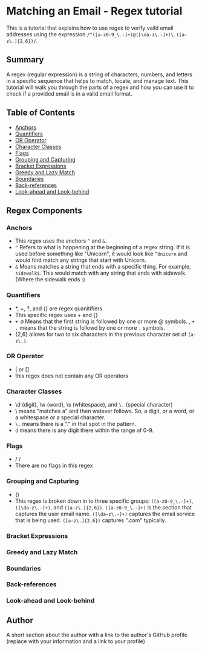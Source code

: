 # Matching an Email - Regex tutorial

This is a tutorial that explains how to use regex to verify vaild email addresses using the expression `/^([a-z0-9_\.-]+)@([\da-z\.-]+)\.([a-z\.]{2,6})/`. 

## Summary

A regex (regular expression) is a string of characters, numbers, and letters in a specific sequence that helps to match, locate, and manage text. This tutorial will walk you through the parts of a regex and how you can use it to check if a provided email is in a valid email format.


## Table of Contents

- [Anchors](#anchors)
- [Quantifiers](#quantifiers)
- [OR Operator](#or-operator)
- [Character Classes](#character-classes)
- [Flags](#flags)
- [Grouping and Capturing](#grouping-and-capturing)
- [Bracket Expressions](#bracket-expressions)
- [Greedy and Lazy Match](#greedy-and-lazy-match)
- [Boundaries](#boundaries)
- [Back-references](#back-references)
- [Look-ahead and Look-behind](#look-ahead-and-look-behind)

## Regex Components

### Anchors
- This regex uses the anchors `^` and `&`.
- `^` Refers to what is happening at the beginning of a regex string. If it is used before something like "Unicorn", it would look like `^Unicorn` and would find match any strings that start with Unicorn.
- `&` Means matches a string that ends with a specific thing. For example, `sidewalk$`. This would match with any string that ends with sidewalk. (Where the sidewalk ends :)

### Quantifiers
- *, +, ?, and {} are regex quanitifiers.
- This specific regex uses + and {}
- `+ @` Means that the first string is followed by one or more @ symbols. , `+ .` means that the string is followd by one or more `.` symbols.
- {2,6} allows for two to six characters in the previous character set of `[a-z\.]`.

### OR Operator
 - | or []
 - this regex does not contain any OR operators

### Character Classes
- \d (digit), \w (word), \s (whitespace), and `\.` (special character)
- \ means "matches a" and then watever follows. So, a digit, or a word, or a whitespace or a special character.
- `\.` means there is a "." in that spot in the pattern. 
-  `d` means there is any digit there within the range of 0-9.

### Flags
- /  /
- There are no flags in this regex

### Grouping and Capturing
- ()
- This regex is broken down in to three specific groups: `([a-z0-9_\.-]+)`, `([\da-z\.-]+)`, and `([a-z\.]{2,6})`. `([a-z0-9_\.-]+)` is the section that captures the user email name. `([\da-z\.-]+)` captures the email service that is being used. `([a-z\.]{2,6})` captures ".com" typically.


### Bracket Expressions


### Greedy and Lazy Match

### Boundaries

### Back-references

### Look-ahead and Look-behind

## Author

A short section about the author with a link to the author's GitHub profile (replace with your information and a link to your profile)

